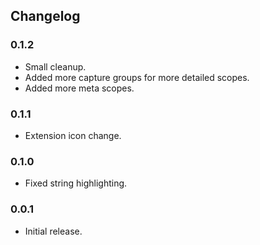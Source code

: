 ## Changelog

### 0.1.2
- Small cleanup.
- Added more capture groups for more detailed scopes.
- Added more meta scopes.

### 0.1.1
- Extension icon change.

### 0.1.0
- Fixed string highlighting.

### 0.0.1
- Initial release.
